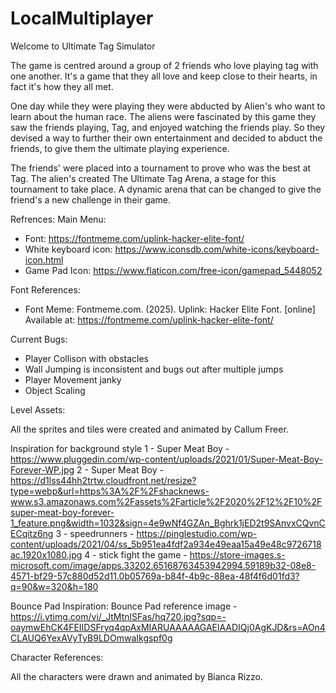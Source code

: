 # LocalMultiplayer

Welcome to Ultimate Tag Simulator 

The game is centred around a group of 2 friends who love playing tag with one another. It's a game that they all love and keep close to their hearts, in fact it's how they all met.

One day while they were playing they were abducted by Alien's who want to learn about the human race. The aliens were fascinated by this game they saw the friends playing, Tag, and enjoyed watching the friends play. So they devised a way to further their own entertainment and decided to abduct the friends, to give them the ultimate playing experience.

The friends' were placed into a tournament to prove who was the best at Tag. The alien's created The Ultimate Tag Arena, a stage for this tournament to take place. A dynamic arena that can be changed to give the friend's a new challenge in their game. 

Refrences:
Main Menu: 
- Font: https://fontmeme.com/uplink-hacker-elite-font/
- White keyboard icon: https://www.iconsdb.com/white-icons/keyboard-icon.html
- Game Pad Icon: https://www.flaticon.com/free-icon/gamepad_5448052


Font References:
- Font Meme: Fontmeme.com. (2025). Uplink: Hacker Elite Font. [online] Available at: https://fontmeme.com/uplink-hacker-elite-font/


Current Bugs:
- Player Collison with obstacles 
- Wall Jumping is inconsistent and bugs out after multiple jumps 
- Player Movement janky 
- Object Scaling 


Level Assets:

All the sprites and tiles were created and animated by Callum Freer.

Inspiration for background style
1 - Super Meat Boy - https://www.pluggedin.com/wp-content/uploads/2021/01/Super-Meat-Boy-Forever-WP.jpg
2 - Super Meat Boy - https://d1lss44hh2trtw.cloudfront.net/resize?type=webp&url=https%3A%2F%2Fshacknews-www.s3.amazonaws.com%2Fassets%2Farticle%2F2020%2F12%2F10%2Fsuper-meat-boy-forever-1_feature.png&width=1032&sign=4e9wNf4GZAn_Bghrk1jED2t9SAnvxCQvnCECqitz6ng
3 - speedrunners - https://pinglestudio.com/wp-content/uploads/2021/04/ss_5b951ea4fdf2a934e49eaa15a49e48c9726718ac.1920x1080.jpg
4 - stick fight the game - https://store-images.s-microsoft.com/image/apps.33202.65168763453942994.59189b32-08e8-4571-bf29-57c880d52d11.0b05769a-b84f-4b9c-88ea-48f4f6d01fd3?q=90&w=320&h=180

Bounce Pad Inspiration:
Bounce Pad reference image - https://i.ytimg.com/vi/_JtMtnlSFas/hq720.jpg?sqp=-oaymwEhCK4FEIIDSFryq4qpAxMIARUAAAAAGAElAADIQj0AgKJD&rs=AOn4CLAUQ6YexAVyTyB9LDOmwaIkgspf0g


Character References:

All the characters were drawn and animated by Bianca Rizzo.
